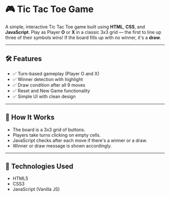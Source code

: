 # 🎮 Tic Tac Toe Game

A simple, interactive Tic Tac Toe game built using **HTML**, **CSS**, and **JavaScript**. Play as Player **O** or **X** in a classic 3x3 grid — the first to line up three of their symbols wins! If the board fills up with no winner, it's a **draw**.

---

## 🛠 Features

- ✅ Turn-based gameplay (Player O and X)
- ✅ Winner detection with highlight
- ✅ Draw condition after all 9 moves
- ✅ Reset and New Game functionality
- ✅ Simple UI with clean design

---

## 🧠 How It Works

- The board is a 3x3 grid of buttons.
- Players take turns clicking on empty cells.
- JavaScript checks after each move if there's a winner or a draw.
- Winner or draw message is shown accordingly.

---

## 🧩 Technologies Used

- HTML5
- CSS3
- JavaScript (Vanilla JS)
